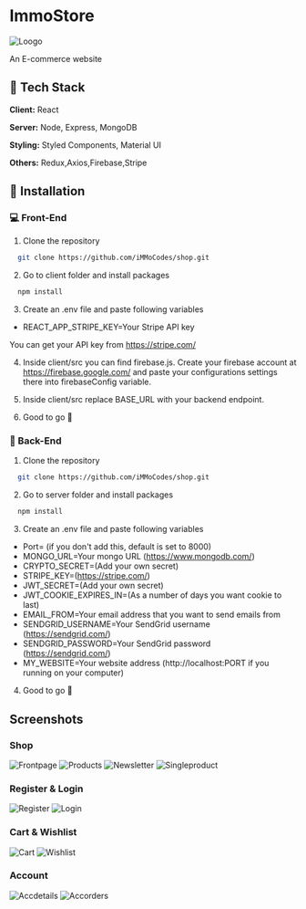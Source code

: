 # ImmoStore

![Loogo](https://user-images.githubusercontent.com/74028194/138579470-22b9ae45-96ec-4da4-8205-18932e8f074e.png)

An E-commerce website


## 🔨 Tech Stack

**Client:** React

**Server:** Node, Express, MongoDB

**Styling:** Styled Components, Material UI

**Others:** Redux,Axios,Firebase,Stripe


  
## 📂 Installation

### 💻 Front-End

1. Clone the repository
```bash
  git clone https://github.com/iMMoCodes/shop.git
```

2. Go to client folder and install packages

```bash
  npm install
```

3. Create an .env file and paste following variables

- REACT_APP_STRIPE_KEY=Your Stripe API key

You can get your API key from https://stripe.com/

4. Inside client/src you can find firebase.js. Create your firebase account at https://firebase.google.com/ and paste your configurations settings there into firebaseConfig variable.

5. Inside client/src replace BASE_URL with your backend endpoint.

6. Good to go 🥳

### 📀 Back-End

1. Clone the repository

```bash
  git clone https://github.com/iMMoCodes/shop.git
```

2. Go to server folder and install packages

```bash
  npm install
```

3. Create an .env file and paste following variables
- Port= (if you don't add this, default is set to 8000)
- MONGO_URL=Your mongo URL (https://www.mongodb.com/)
- CRYPTO_SECRET=(Add your own secret)
- STRIPE_KEY=(https://stripe.com/)
- JWT_SECRET=(Add your own secret)
- JWT_COOKIE_EXPIRES_IN=(As a number of days you want cookie to last)
- EMAIL_FROM=Your email address that you want to send emails from
- SENDGRID_USERNAME=Your SendGrid username (https://sendgrid.com/)
- SENDGRID_PASSWORD=Your SendGrid password (https://sendgrid.com/)
- MY_WEBSITE=Your website address (http://localhost:PORT if you running on your computer)

4. Good to go 🥳

## Screenshots

### Shop
![Frontpage](https://user-images.githubusercontent.com/74028194/138579003-1dc68d65-b600-436a-9263-6045cede767b.jpg) ![Products](https://user-images.githubusercontent.com/74028194/138579007-8bec5fde-b179-4ccf-9d70-42e346469ec9.jpg)
![Newsletter](https://user-images.githubusercontent.com/74028194/138579012-8547593f-6839-4bce-a6f9-f864ca431a0a.jpg) ![Singleproduct](https://user-images.githubusercontent.com/74028194/138579015-9d1203e1-00b0-46db-9f1f-5f71e3ae15cd.jpg)
### Register & Login
![Register](https://user-images.githubusercontent.com/74028194/138579020-b36bc1b7-a59c-4687-8b34-5f04efcd616a.jpg) ![Login](https://user-images.githubusercontent.com/74028194/138579024-5ef37b8c-9d89-4892-b720-5e95ed0ab82f.jpg)
### Cart & Wishlist
![Cart](https://user-images.githubusercontent.com/74028194/138579038-99bf8040-678c-43c6-9440-3825df328ff0.jpg) ![Wishlist](https://user-images.githubusercontent.com/74028194/138579041-217e8d01-5133-4505-b166-70b76dfa19ac.jpg)
### Account
![Accdetails](https://user-images.githubusercontent.com/74028194/138579049-68cd54e3-18e7-4d1e-8f79-8932d5e46b9f.jpg) ![Accorders](https://user-images.githubusercontent.com/74028194/138579053-852c40c0-fc89-400f-a879-93f6e0b0f6c4.jpg)





